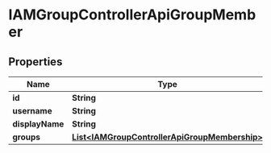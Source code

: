 

# IAMGroupControllerApiGroupMember


## Properties

| Name | Type | Description | Notes |
|------------ | ------------- | ------------- | -------------|
|**id** | **String** |  |  |
|**username** | **String** |  |  |
|**displayName** | **String** |  |  |
|**groups** | [**List&lt;IAMGroupControllerApiGroupMembership&gt;**](IAMGroupControllerApiGroupMembership.md) |  |  |



